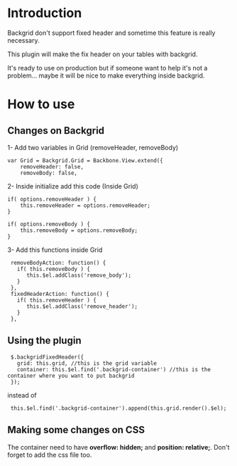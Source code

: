 Introduction
====================

Backgrid don't support fixed header and sometime this feature is really necessary. 

This plugin will make the fix header on your tables with backgrid. 

It's ready to use on production but if someone want to help it's not a problem… maybe it will be nice to make everything inside backgrid.

How to use
==========

Changes on Backgrid
-------------------
1- Add two variables in Grid (removeHeader, removeBody)
    
    var Grid = Backgrid.Grid = Backbone.View.extend({  
    	removeHeader: false,  
    	removeBody: false,  

2- Inside initialize add this code (Inside Grid)

    if( options.removeHeader ) {
    	this.removeHeader = options.removeHeader;
    }
    
    if( options.removeBody ) {
    	this.removeBody = options.removeBody;
    }
    
3- Add this functions inside Grid

     removeBodyAction: function() {
       if( this.removeBody ) {
          this.$el.addClass('remove_body');
       }
     },
     fixedHeaderAction: function() {
       if( this.removeHeader ) {
          this.$el.addClass('remove_header');
       }
     },

Using the plugin
--
     $.backgridFixedHeader({
       grid: this.grid, //this is the grid variable
       container: this.$el.find('.backgrid-container') //this is the container where you want to put backgrid
     });

instead of 

     this.$el.find('.backgrid-container').append(this.grid.render().$el);


Making some changes on CSS
--
The container need to have  <b>overflow: hidden;</b> and <b>position: relative;</b>. Don't forget to add the css file too.
